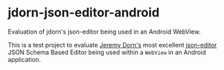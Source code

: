 # jdorn-json-editor-android
Evaluation of jdorn's json-editor being used in an Android WebView.

This is a test project to evaluate [Jeremy Dorn's](https://github.com/jdorn) most excellent  [json-editor](https://github.com/jdorn/json-editor) JSON Schema Based Editor being used within a `WebView` in an Android application.
